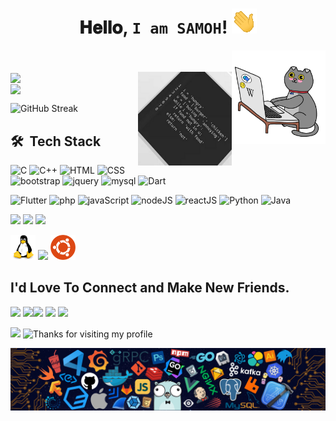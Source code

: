 <h1 align="center">
  <a target="_blank">
    
  </a>
  𝐇𝐞𝐥𝐥𝐨, <code>I am SAMOH</code>!
  <a target="_blank">
    <img src="https://github.com/Samohtechs/Samohtechs/blob/main/Hi.gif" width="40px" />
  </a>
</h1>


<img align="right" width="150" height="150" src="https://github.com/Samohtechs/Samohtechs/blob/main/cat_codes.gif"/>
<br /><br />
<img align="right" width="150" height="150" src="https://github.com/Samohtechs/Samohtechs/blob/main/code.PNG"/>

<img align="center" src="https://github-readme-stats.vercel.app/api?username=samohtechs&show_icons=true&include_all_commits=true&bg_color=0000&title_color=ffff&text_color=ffff&icon_color=F34B7D&hide=issues,stars" />

<br>
  <img align="center" src="https://github-readme-stats.vercel.app/api/top-langs/?username=samohtechs&bg_color=0000&title_color=ffff&text_color=ffff&layout=compact" />
<br>

<!-- GITHUB STREAK -->
![GitHub Streak](http://github-readme-streak-stats.herokuapp.com/?user=samohtechs&theme=dark)    

  
## 🛠 &nbsp;Tech Stack
<img height="30" src="https://img.shields.io/badge/c%20-%2300599C.svg?&style=for-the-badge&logo=c&logoColor=white" alt="C" > <img height="30" src="https://img.shields.io/badge/c++%20-%2300599C.svg?&style=for-the-badge&logo=c%2B%2B&logoColor=white" alt="C++" > <img height="30"  src="https://img.shields.io/badge/html5%20-%23E34F26.svg?&style=for-the-badge&logo=html5&logoColor=white" alt="HTML" > <img height="30"  src="https://img.shields.io/badge/css3%20-%231572B6.svg?&style=for-the-badge&logo=css3&logoColor=white" alt="CSS" >  <img height="30"  src="https://img.shields.io/badge/-Bootstrap-563D7C?style=flat-square&logo=Bootstrap" alt="bootstrap" >  <img height="30"  src="https://img.shields.io/badge/jQuery-0769AD?style=for-the-badge&logo=jquery&logoColor=white" alt="jquery" > <img height="30"  src="https://img.shields.io/badge/MySQL-00000F?style=for-the-badge&logo=mysql&logoColor=white" alt="mysql" > <img  src="https://img.shields.io/badge/dart-02589B?style=for-the-badge&logo=dart&logoColor=white" alt="Dart" > 

<img src="https://img.shields.io/badge/flutter-02589B?style=for-the-badge&logo=flutter&logoColor=white" alt="Flutter" > <img height="30"  src="https://img.shields.io/badge/PHP-0769AD?style=for-the-badge&logo=php&logoColor=white" alt="php" > <img src="https://img.shields.io/badge/JavaScript-F7DF1E?style=for-the-badge&logo=javascript&logoColor=black" alt="javaScript"> <img  src="https://img.shields.io/badge/Node.js-43853D?style=for-the-badge&logo=node.js&logoColor=white" alt="nodeJS" > <img  src="https://img.shields.io/badge/React-20232A?style=for-the-badge&logo=react&logoColor=61DAFB" alt="reactJS" > <img  src="https://img.shields.io/badge/Python-0769AD?style=for-the-badge&logo=python&logoColor=white" alt="Python" > <img  src="https://img.shields.io/badge/java-6F4E37?style=for-the-badge&logo=java&logoColor=white" alt="Java" > 

<img height="30"  src="https://img.shields.io/badge/-Git-333333?style=flat&logo=git">  <img height="30"  src="https://img.shields.io/badge/-GitHub-333333?style=flat&logo=github">  <img height="30"  src="https://img.shields.io/badge/-Markdown-333333?style=flat&logo=markdown">

<a href = "https://www.linux.org/" target="_blank"><img height="40" src="https://raw.githubusercontent.com/devicons/devicon/master/icons/linux/linux-original.svg" alt="Linux"></a> <a href = "https://code.visualstudio.com/" target="_blank"><img height="40" src="https://upload.wikimedia.org/wikipedia/commons/thumb/9/9a/Visual_Studio_Code_1.35_icon.svg/1200px-Visual_Studio_Code_1.35_icon.svg.png"></a>  <img height="40" width="40" src="https://raw.githubusercontent.com/github/explore/80688e429a7d4ef2fca1e82350fe8e3517d3494d/topics/ubuntu/ubuntu.png">


## I'd Love To Connect and Make New Friends.

<a href="https://twitter.com/samohtechs"><img src="https://img.shields.io/badge/-Twitter-blue?style=flat-square&logo=twitter&logoColor=white" /></a>
<a href="https://www.linkedin.com/in/said-mohammed-samoh/"><img src="https://img.shields.io/badge/-LinkedIn-0e76a8?style=flat-square&logo=Linkedin&logoColor=white"/><img src="https://img.shields.io/badge/instagram-E8572E?style=for-the-badge&logo=instagram&logoColor=white"/></a>
<a href="https://t.me/samohtechs"><img src="https://img.shields.io/badge/-Telegram-blue?style=flat-square&logo=Telegram&logoColor=white"/></a>
<a href="https://github.com/samohtechs"><img src="https://img.shields.io/badge/-GitHub-black?style=flat-square&logo=GitHub&logoColor=white"/></a>

<!-- Profile Views -->
<img src="https://komarev.com/ghpvc/?username=samohtechs" width=160px/>

 
<!-- THANK YOU GIF -->
<img height="120" alt="Thanks for visiting my profile" width="100%" src="https://github.com/dibyendu415/dibyendu415/blob/master/marquee.svg" />

  
<!-- STICKER -->
![image](https://github.com/Samohtechs/Samohtechs/blob/main/sticker.png)
  
